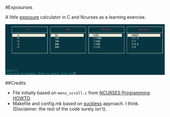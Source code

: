 #Exposurses

A little [exposure](http://en.wikipedia.org/wiki/Exposure_value) calculator in C and Ncurses as a learning exercise.

![](./exposurses.png)

##Credits

- File initially based on `menu_scroll.c` from [NCURSES Programming HOWTO](http://tldp.org/HOWTO/NCURSES-Programming-HOWTO/intro.html).
- Makefile and config.mk based on [suckless](http://suckless.org/) approach. I think. (Disclaimer: the rest of the code surely isn't).
